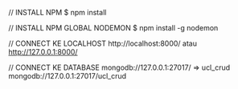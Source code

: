 // INSTALL NPM
$ npm install

// INSTALL NPM GLOBAL NODEMON
$ npm install -g nodemon

// CONNECT KE LOCALHOST
http://localhost:8000/ atau http://127.0.0.1:8000/

// CONNECT KE DATABASE
mongodb://127.0.0.1:27017/ => ucl_crud
mongodb://127.0.0.1:27017/ucl_crud